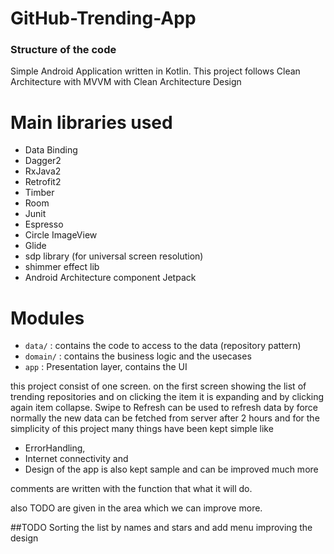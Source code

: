 # GitHub-Trending-App

### Structure of the code ###
Simple Android Application written in Kotlin.
This project follows Clean Architecture with MVVM with Clean Architecture Design


# Main libraries used

* Data Binding
* Dagger2
* RxJava2
* Retrofit2
* Timber
* Room
* Junit
* Espresso
* Circle ImageView
* Glide
* sdp library (for universal screen resolution)
* shimmer effect lib
* Android Architecture component Jetpack


# Modules


* `data/` : contains the code to access to the data (repository pattern)
* `domain/` : contains the business logic and the usecases
* `app` : Presentation layer, contains the UI 

this project consist of one screen. on the first screen showing the list of trending repositories and on clicking the item
it is expanding and by clicking again item collapse.
Swipe to Refresh can be used to refresh data by force
normally the new data can be fetched from server after 2 hours
and for the simplicity of this project many things have been kept simple
like 
* ErrorHandling, 
* Internet connectivity and 
* Design of the app is also kept sample and can be improved much more

comments are written with the function that what it will do.

also TODO are given in the area which we can improve more.


##TODO
Sorting the list by names and stars and add menu
improving the design





